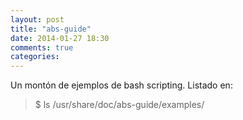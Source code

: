 ```yaml
---
layout: post
title: "abs-guide"
date: 2014-01-27 18:30
comments: true
categories: 
---
```

Un montón de ejemplos de bash scripting. Listado en:

>$ ls /usr/share/doc/abs-guide/examples/

